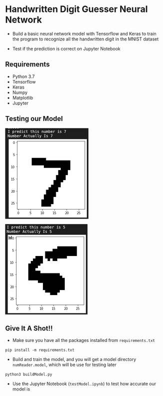 # Handwritten Digit Guesser Neural Network

- Build a basic neural network model with Tensorflow and Keras to train the program to recognize all the handwritten digit in the MNIST dataset

- Test if the prediction is correct on Jupyter Notebook

## Requirements

- Python 3.7
- Tensorflow
- Keras
- Numpy
- Matplotlib
- Jupyter

## Testing our Model

![](src/num7.png)

![](src/num5.png)

## Give It A Shot!!

- Make sure you have all the packages installed from ```requirements.txt```

```
pip install -m requirements.txt
```

- Build and train the model, and you will get a model directory ```numReader.model```, which will be use for testing later

```
python3 buildModel.py
```

- Use the Jupyter Notebook (```testModel.ipynb```) to test how accurate our model is